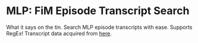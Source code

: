 # MLP: FiM Episode Transcript Search

What it says on the tin. Search MLP episode transcripts with ease. Supports RegEx! Transcript data acquired from [here](https://www.kaggle.com/jwiens/my-little-pony-friendship-is-magic-episode-data/version/1).

